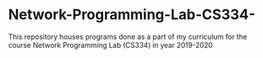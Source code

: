 # Network-Programming-Lab-CS334-
This repository houses programs done as a part of my curriculum for the course Network Programming Lab (CS334) in year 2019-2020
